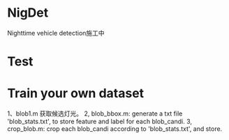 # NigDet
Nighttime vehicle detection施工中

# Test

# Train your own dataset
1、blob1.m 获取候选灯光。
2, blob_bbox.m: generate a txt file 'blob_stats.txt', to store feature and label for each blob_candi.
3, crop_blob.m: crop each blob_candi according to 'blob_stats.txt', and store.
